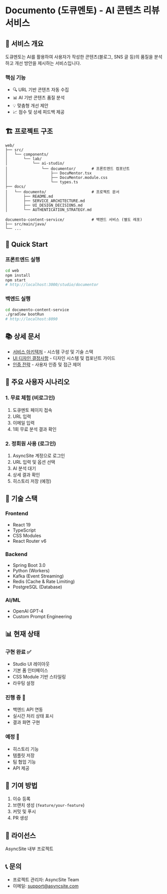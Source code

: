 # Documento (도큐멘토) - AI 콘텐츠 리뷰 서비스

## 📝 서비스 개요

도큐멘토는 AI를 활용하여 사용자가 작성한 콘텐츠(블로그, SNS 글 등)의 품질을 분석하고 개선 방안을 제시하는 서비스입니다.

### 핵심 기능
- 🔍 URL 기반 콘텐츠 자동 수집
- 📊 AI 기반 콘텐츠 품질 분석
- 💡 맞춤형 개선 제안
- 📈 점수 및 상세 피드백 제공

## 🏗 프로젝트 구조

```
web/
├── src/
│   └── components/
│       └── lab/
│           └── ai-studio/
│               └── documentor/       # 프론트엔드 컴포넌트
│                   ├── DocuMentor.tsx
│                   ├── DocuMentor.module.css
│                   └── types.ts
├── docs/
│   └── documento/                    # 프로젝트 문서
│       ├── README.md
│       ├── SERVICE_ARCHITECTURE.md
│       ├── UI_DESIGN_DECISIONS.md
│       └── AUTHENTICATION_STRATEGY.md

documento-content-service/            # 백엔드 서비스 (별도 레포)
├── src/main/java/
└── ...
```

## 🚀 Quick Start

### 프론트엔드 실행
```bash
cd web
npm install
npm start
# http://localhost:3000/studio/documentor
```

### 백엔드 실행
```bash
cd documento-content-service
./gradlew bootRun
# http://localhost:8090
```

## 📚 상세 문서

- [서비스 아키텍처](./SERVICE_ARCHITECTURE.md) - 시스템 구성 및 기술 스택
- [UI 디자인 결정사항](./UI_DESIGN_DECISIONS.md) - 디자인 시스템 및 컴포넌트 가이드
- [인증 전략](./AUTHENTICATION_STRATEGY.md) - 사용자 인증 및 접근 제어

## 🎯 주요 사용자 시나리오

### 1. 무료 체험 (비로그인)
1. 도큐멘토 페이지 접속
2. URL 입력
3. 이메일 입력
4. 1회 무료 분석 결과 확인

### 2. 정회원 사용 (로그인)
1. AsyncSite 계정으로 로그인
2. URL 입력 및 옵션 선택
3. AI 분석 대기
4. 상세 결과 확인
5. 히스토리 저장 (예정)

## 🔧 기술 스택

### Frontend
- React 19
- TypeScript
- CSS Modules
- React Router v6

### Backend
- Spring Boot 3.0
- Python (Workers)
- Kafka (Event Streaming)
- Redis (Cache & Rate Limiting)
- PostgreSQL (Database)

### AI/ML
- OpenAI GPT-4
- Custom Prompt Engineering

## 📊 현재 상태

### 구현 완료 ✅
- Studio UI 레이아웃
- 기본 폼 인터페이스
- CSS Module 기반 스타일링
- 라우팅 설정

### 진행 중 🚧
- 백엔드 API 연동
- 실시간 처리 상태 표시
- 결과 화면 구현

### 예정 📅
- 히스토리 기능
- 템플릿 저장
- 팀 협업 기능
- API 제공

## 🤝 기여 방법

1. 이슈 등록
2. 브랜치 생성 (`feature/your-feature`)
3. 커밋 및 푸시
4. PR 생성

## 📄 라이선스

AsyncSite 내부 프로젝트

## 📞 문의

- 프로젝트 관리자: AsyncSite Team
- 이메일: support@asyncsite.com